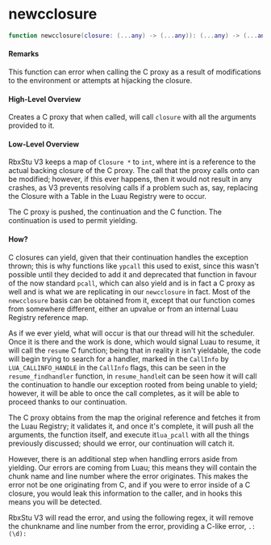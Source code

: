 # newcclosure

```lua
function newcclosure(closure: (...any) -> (...any)): (...any) -> (...any)
```

#### Remarks

This function can error when calling the C proxy as a result of modifications to the environment or attempts at hijacking the closure.

#### High-Level Overview

Creates a C proxy that when called, will call `closure` with all the arguments provided to it.

#### Low-Level Overview

RbxStu V3 keeps a map of `Closure *` to `int`, where int is a reference to the actual backing closure of the C proxy. The call that the proxy calls onto can be modified; however, if this ever happens, then it would not result in any crashes, as V3 prevents resolving calls if a problem such as, say, replacing the Closure with a Table in the Luau Registry were to occur.

The C proxy is pushed, the continuation and the C function. The continuation is used to permit yielding.

#### How?

C closures can yield, given that their continuation handles the exception thrown; this is why functions like `ypcall` this used to exist, since this wasn't possible until they decided to add it and deprecated that function in favour of the now standard `pcall`, which can also yield and is in fact a C proxy as well and is what we are replicating in our `newcclosure` in fact. Most of the `newcclosure` basis can be obtained from it, except that our function comes from somewhere different, either an upvalue or from an internal Luau Registry reference map.

As if we ever yield, what will occur is that our thread will hit the scheduler. Once it is there and the work is done, which would signal Luau to resume, it will call the `resume` C function; being that in reality it isn't yieldable, the code will begin trying to search for a handler, marked in the `CallInfo` by `LUA_CALLINFO_HANDLE` in the `CallInfo` flags, this can be seen in the `resume_findhandler` function, in `resume_handle`it can be seen how it will call the continuation to handle our exception rooted from being unable to yield; however, it will be able to once the call completes, as it will be able to proceed thanks to our continuation.

The C proxy obtains from the map the original reference and fetches it from the Luau Registry; it validates it, and once it's complete, it will push all the arguments, the function itself, and execute it`lua_pcall` with all the things previously discussed; should we error, our continuation will catch it.&#x20;

However, there is an additional step when handling errors aside from yielding. Our errors are coming from Luau; this means they will contain the chunk name and line number where the error originates. This makes the error not be one originating from C, and if you were to error inside of a C closure, you would leak this information to the caller, and in hooks this means you will be detected.

RbxStu V3 will read the error, and using the following regex, it will remove the chunkname and line number from the error, providing a C-like error, `.:(\d):`